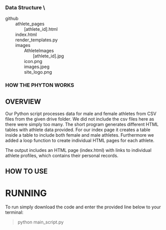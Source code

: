 ### Data Structure       \
github                                        \
&emsp;&emsp; athlete_pages                          \
&emsp;&emsp;&emsp;&emsp; [athlete_id].html                \
&emsp;&emsp; index.html                             \
&emsp;&emsp; render_templates.py                    \
&emsp;&emsp; images                                 \
&emsp;&emsp;&emsp;&emsp; AthleteImages                          \
&emsp;&emsp;&emsp;&emsp;&emsp;&emsp; [athlete_id].jpg                 \
&emsp;&emsp;&emsp;&emsp; icon.png                               \
&emsp;&emsp;&emsp;&emsp; images.jpeg                            \
&emsp;&emsp;&emsp;&emsp; site_logo.png                           

### HOW THE PHYTON WORKS

## OVERVIEW

Our Python script processes data for male and female athletes from CSV files from the given drive folder. We did not include the csv files here as there were simply too many.
The short program generates different HTML tables with athlete data provided. For our index page it creates a table inside a table to include both female and male athletes. Furthermore we added a loop function to create individual HTML pages for each athlete.

The output includes an HTML page (index.html) with links to individual athlete profiles, which contains their personal records.

## HOW TO USE

# RUNNING
To run simply download the code and enter the provided line below to your terminal:
> python main_script.py




